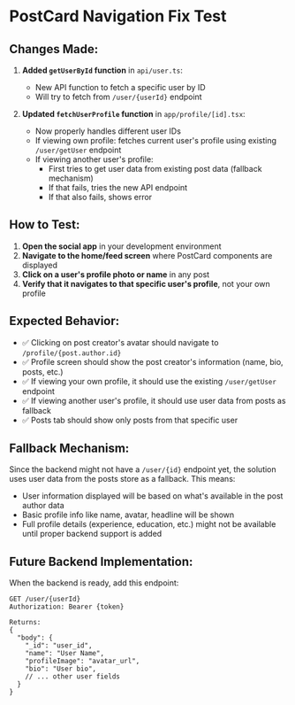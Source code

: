 # PostCard Navigation Fix Test

## Changes Made:

1. **Added `getUserById` function** in `api/user.ts`:
   - New API function to fetch a specific user by ID
   - Will try to fetch from `/user/{userId}` endpoint

2. **Updated `fetchUserProfile` function** in `app/profile/[id].tsx`:
   - Now properly handles different user IDs
   - If viewing own profile: fetches current user's profile using existing `/user/getUser` endpoint
   - If viewing another user's profile: 
     - First tries to get user data from existing post data (fallback mechanism)
     - If that fails, tries the new API endpoint
     - If that also fails, shows error

## How to Test:

1. **Open the social app** in your development environment
2. **Navigate to the home/feed screen** where PostCard components are displayed
3. **Click on a user's profile photo or name** in any post
4. **Verify that it navigates to that specific user's profile**, not your own profile

## Expected Behavior:

- ✅ Clicking on post creator's avatar should navigate to `/profile/{post.author.id}`
- ✅ Profile screen should show the post creator's information (name, bio, posts, etc.)
- ✅ If viewing your own profile, it should use the existing `/user/getUser` endpoint
- ✅ If viewing another user's profile, it should use user data from posts as fallback
- ✅ Posts tab should show only posts from that specific user

## Fallback Mechanism:

Since the backend might not have a `/user/{id}` endpoint yet, the solution uses user data from the posts store as a fallback. This means:

- User information displayed will be based on what's available in the post author data
- Basic profile info like name, avatar, headline will be shown
- Full profile details (experience, education, etc.) might not be available until proper backend support is added

## Future Backend Implementation:

When the backend is ready, add this endpoint:
```
GET /user/{userId}
Authorization: Bearer {token}

Returns:
{
  "body": {
    "_id": "user_id",
    "name": "User Name",
    "profileImage": "avatar_url",
    "bio": "User bio",
    // ... other user fields
  }
}
```
